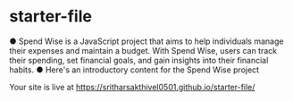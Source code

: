 
# starter-file

● Spend Wise is a JavaScript project that aims to help
individuals manage their expenses and maintain a budget.
With Spend Wise, users can track their spending, set
financial goals, and gain insights into their financial habits.
● Here's an introductory content for the Spend Wise project

Your site is live at https://sritharsakthivel0501.github.io/starter-file/
